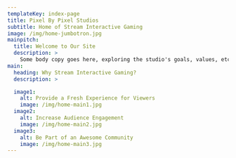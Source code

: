 ```yaml
---
templateKey: index-page
title: Pixel By Pixel Studios
subtitle: Home of Stream Interactive Gaming
image: /img/home-jumbotron.jpg
mainpitch:
  title: Welcome to Our Site
  description: >
    Some body copy goes here, exploring the studio's goals, values, etc. Probably should also mention Marbles by name as the current flagship product
main:
  heading: Why Stream Interactive Gaming?
  description: >

  image1:
    alt: Provide a Fresh Experience for Viewers
    image: /img/home-main1.jpg
  image2:
    alt: Increase Audience Engagement
    image: /img/home-main2.jpg
  image3:
    alt: Be Part of an Awesome Community
    image: /img/home-main3.jpg
---
```


